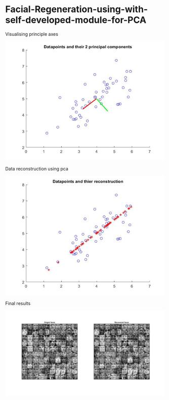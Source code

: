 # Facial-Regeneration-using-with-self-developed-module-for-PCA

Visualising principle axes

![alt text](https://github.com/vipul9/Facial-Regeneration-using-with-self-developed-module-for-PCA-/blob/main/principle_axes.jpg)


Data reconstruction using pca

![alt text](https://github.com/vipul9/Facial-Regeneration-using-with-self-developed-module-for-PCA-/blob/main/pca_reconstruction.jpg)


Final results

![alt text](https://github.com/vipul9/Facial-Regeneration-using-with-self-developed-module-for-PCA-/blob/main/pca_results.jpg)

